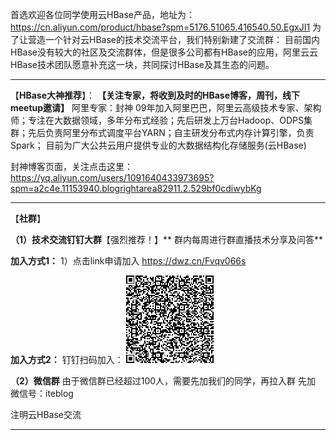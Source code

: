首选欢迎各位同学使用云HBase产品，地址为：https://cn.aliyun.com/product/hbase?spm=5176.51065.416540.50.EgxJI1
为了让营造一个针对云HBase的技术交流平台，我们特别新建了交流群：
目前国内HBase没有较大的社区及交流群体，但是很多公司都有HBase的应用，阿里云云HBase技术团队愿意补充这一块，共同探讨HBase及其生态的问题。

---------------------------------------------------------------------------------
【**HBase大神推荐**】： **【关注专家，将收到及时的HBase博客，周刊，线下meetup邀请】**
阿里专家：封神
09年加入阿里巴巴，阿里云高级技术专家、架构师；专注在大数据领域，多年分布式经验；先后研发上万台Hadoop、ODPS集群；先后负责阿里分布式调度平台YARN；自主研发分布式内存计算引擎，负责Spark； 目前为广大公共云用户提供专业的大数据结构化存储服务(云HBase)

封神博客页面，关注点击这里：https://yq.aliyun.com/users/1091640433973695?spm=a2c4e.11153940.blogrightarea82911.2.529bf0cdiwybKg

------------------------------------------------------------------------------------

【**社群**】

**（1）技术交流钉钉大群**【强烈推荐！】** 群内每周进行群直播技术分享及问答**    

**加入方式1：**
1）点击link申请加入    https://dwz.cn/Fvqv066s

**加入方式2：**
钉钉扫码加入：
![image](images/1.png)

**（2）微信群**
由于微信群已经超过100人，需要先加我们的同学，再拉入群
先加 微信号：iteblog

注明云HBase交流

----------------------------------------------------------------------------

